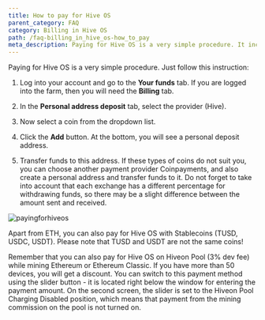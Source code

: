 ```yaml
---
title: How to pay for Hive OS
parent_category: FAQ
category: Billing in Hive OS
path: /faq-billing_in_hive_os-how_to_pay
meta_description: Paying for Hive OS is a very simple procedure. It includes only few steps, and this instruction will tell you how to complete them.
---
```

Paying for Hive OS is a very simple procedure. Just follow this instruction:

1. Log into your account and go to the **Your funds** tab. If you are logged into the farm, then you will need the **Billing** tab.

2. In the **Personal address deposit** tab, select the provider (Hive).
3. Now select a coin from the dropdown list.
4. Click the **Add** button. At the bottom, you will see a personal deposit address.
5. Transfer funds to this address.
If these types of coins do not suit you, you can choose another payment provider Coinpayments, and also create a personal address and transfer funds to it. Do not forget to take into account that each exchange has a different percentage for withdrawing funds, so there may be a slight difference between the amount sent and received.


<img src="https://lbd.hiveos.farm/kb/images/payforhiveen.png" alt="payingforhiveos">

Apart from ETH, you can also pay for Hive OS with Stablecoins (TUSD, USDC, USDT). Please note that TUSD and USDT are not the same coins!

Remember that you can also pay for Hive OS on Hiveon Pool (3% dev fee) while mining Ethereum or Ethereum Classic. If you have more than 50 devices, you will get a discount. You can switch to this payment method using the slider button - it is located right below the window for entering the payment amount. On the second screen, the slider is set to the Hiveon Pool Charging Disabled position, which means that payment from the mining commission on the pool is not turned on.
